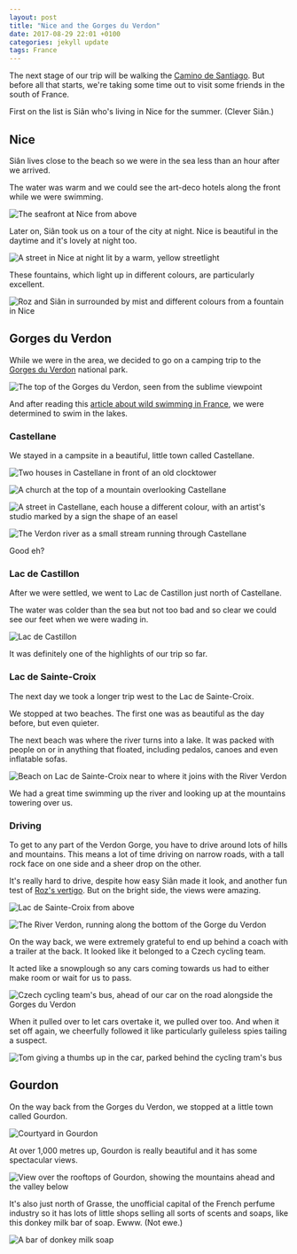 ```yaml
---
layout: post
title: "Nice and the Gorges du Verdon"
date: 2017-08-29 22:01 +0100
categories: jekyll update
tags: France
---
```


The next stage of our trip will be walking the [Camino de Santiago](https://en.m.wikipedia.org/wiki/Camino_de_Santiago). But before all that starts, we're taking some time out to visit some friends in the south of France. 

First on the list is Siân who's living in Nice for the summer. (Clever Siân.)

## Nice

Siân lives close to the beach so we were in the sea less than an hour after we arrived.

The water was warm and we could see the art-deco hotels along the front while we were swimming.

![The seafront at Nice from above](https://github.com/tombye/trexit/raw/gh-pages/assets/images/nice-seafront-from-above.jpg)

Later on, Siân took us on a tour of the city at night. Nice is beautiful in the daytime and it's lovely at night too.

![A street in Nice at night lit by a warm, yellow streetlight](https://github.com/tombye/trexit/raw/gh-pages/assets/images/street-in-nice-at-night.jpg)

These fountains, which light up in different colours, are particularly excellent.

![Roz and Siân in surrounded by mist and different colours from a fountain in Nice](https://github.com/tombye/trexit/raw/gh-pages/assets/images/sian-and-roz-in-the-fountain-in-nice.jpg)

## Gorges du Verdon

While we were in the area, we decided to go on a camping trip to the [Gorges du Verdon](https://en.m.wikipedia.org/wiki/Verdon_Gorge) national park.

![The top of the Gorges du Verdon, seen from the sublime viewpoint](https://github.com/tombye/trexit/raw/gh-pages/assets/images/sublime-viewpoint-of-gorges-du-verdon.jpg)

And after reading this [article about wild swimming in France](https://www.theguardian.com/travel/gallery/2012/may/04/France-wild-swimming-lakes-rivers), we were determined to swim in the lakes.

### Castellane 

We stayed in a campsite in a beautiful, little town called Castellane.

![Two houses in Castellane in front of an old clocktower](https://github.com/tombye/trexit/raw/gh-pages/assets/images/clocktower-in-castellane.jpg)

![A church at the top of a mountain overlooking Castellane](https://github.com/tombye/trexit/raw/gh-pages/assets/images/church-overlooking-castellane.jpg)

![A street in Castellane, each house a different colour, with an artist's studio marked by a sign the shape of an easel](https://github.com/tombye/trexit/raw/gh-pages/assets/images/colourful-castellane-street.jpg)

![The Verdon river as a small stream running through Castellane](https://github.com/tombye/trexit/raw/gh-pages/assets/images/verdon-river.jpg)

Good eh?

### Lac de Castillon

After we were settled, we went to Lac de Castillon just north of Castellane.

The water was colder than the sea but not too bad and so clear we could see our feet when we were wading in.

![Lac de Castillon](https://github.com/tombye/trexit/raw/gh-pages/assets/images/lac-de-castillon.jpg)

It was definitely one of the highlights of our trip so far.

### Lac de Sainte-Croix

The next day we took a longer trip west to the Lac de Sainte-Croix. 

We stopped at two beaches. The first one was as beautiful as the day before, but even quieter.

The next beach was where the river turns into a lake. It was packed with people on or in anything that floated, including pedalos, canoes and even inflatable sofas.

![Beach on Lac de Sainte-Croix near to where it joins with the River Verdon](https://github.com/tombye/trexit/raw/gh-pages/assets/images/beach-at-lac-de-saint-croix.jpg)

We had a great time swimming up the river and looking up at the mountains towering over us.

### Driving

To get to any part of the Verdon Gorge, you have to drive around lots of hills and mountains. This means a lot of time driving on narrow roads, with a tall rock face on one side and a sheer drop on the other.

It's really hard to drive, despite how easy Siân made it look, and another fun test of [Roz's vertigo](http://trexit.org.uk/jekyll/update/2017/08/25/walking-with-vertigo.html). But on the bright side, the views were amazing.

![Lac de Sainte-Croix from above](https://github.com/tombye/trexit/raw/gh-pages/assets/images/lac-de-saint-croix-from-above.jpg)

![The River Verdon, running along the bottom of the Gorge du Verdon](https://github.com/tombye/trexit/raw/gh-pages/assets/images/gorges-du-verdon.jpg)

On the way back, we were extremely grateful to end up behind a coach with a trailer at the back. It looked like it belonged to a Czech cycling team.

It acted like a snowplough so any cars coming towards us had to either make room or wait for us to pass.

![Czech cycling team's bus, ahead of our car on the road alongside the Gorges du Verdon](https://github.com/tombye/trexit/raw/gh-pages/assets/images/cycling-team-bus-on-gorges-du-verdon-road.jpg)

When it pulled over to let cars overtake it, we pulled over too. And when it set off again, we cheerfully followed it like particularly guileless spies tailing a suspect.

![Tom giving a thumbs up in the car, parked behind the cycling tram's bus](https://github.com/tombye/trexit/raw/gh-pages/assets/images/tom-in-car-behind-cycling-team-coach.jpg)

## Gourdon

On the way back from the Gorges du Verdon, we stopped at a little town called Gourdon.

![Courtyard in Gourdon](https://github.com/tombye/trexit/raw/gh-pages/assets/images/courtyard-in-gourdon.jpg)

At over 1,000 metres up, Gourdon is really beautiful and it has some spectacular views.

![View over the rooftops of Gourdon, showing the mountains ahead and the valley below](https://github.com/tombye/trexit/raw/gh-pages/assets/images/rooftops-of-gourdon.jpg)

It's also just north of Grasse, the unofficial capital of the French perfume industry so it has lots of little shops selling all sorts of scents and soaps, like this donkey milk bar of soap. Ewww. (Not ewe.)

![A bar of donkey milk soap](https://github.com/tombye/trexit/raw/gh-pages/assets/images/donkey-milk-soap.jpg)
